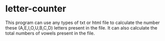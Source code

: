 # letter-counter
This program can use any types of txt or html file to calculate the number these (A,E,I,O,U,B,C,D) letters present in the file. It can also calculate the total numbers of vowels present in the file. 
